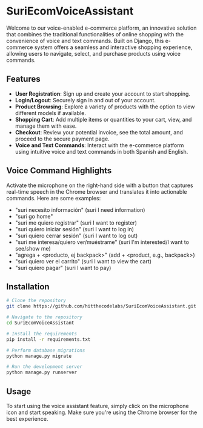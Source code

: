 # SuriEcomVoiceAssistant

Welcome to our voice-enabled e-commerce platform, an innovative solution that combines the traditional functionalities of online shopping with the convenience of voice and text commands. Built on Django, this e-commerce system offers a seamless and interactive shopping experience, allowing users to navigate, select, and purchase products using voice commands.

## Features

- **User Registration**: Sign up and create your account to start shopping.
- **Login/Logout**: Securely sign in and out of your account.
- **Product Browsing**: Explore a variety of products with the option to view different models if available.
- **Shopping Cart**: Add multiple items or quantities to your cart, view, and manage them with ease.
- **Checkout**: Review your potential invoice, see the total amount, and proceed to the secure payment page.
- **Voice and Text Commands**: Interact with the e-commerce platform using intuitive voice and text commands in both Spanish and English.

## Voice Command Highlights

Activate the microphone on the right-hand side with a button that captures real-time speech in the Chrome browser and translates it into actionable commands. Here are some examples:

- "suri necesito información" (suri I need information)
- "suri go home"
- "suri me quiero registrar" (suri I want to register)
- "suri quiero iniciar sesión" (suri I want to log in)
- "suri quiero cerrar sesión" (suri I want to log out)
- "suri me interesa/quiero ver/muéstrame" (suri I'm interested/I want to see/show me)
- "agrega + <producto, ej backpack>" (add + <product, e.g., backpack>)
- "suri quiero ver el carrito" (suri I want to view the cart)
- "suri quiero pagar" (suri I want to pay)

## Installation

```bash
# Clone the repository
git clone https://github.com/hitthecodelabs/SuriEcomVoiceAssistant.git

# Navigate to the repository
cd SuriEcomVoiceAssistant

# Install the requirements
pip install -r requirements.txt

# Perform database migrations
python manage.py migrate

# Run the development server
python manage.py runserver
```

## Usage

To start using the voice assistant feature, simply click on the microphone icon and start speaking. Make sure you're using the Chrome browser for the best experience.
